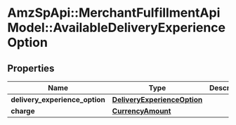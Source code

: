 # AmzSpApi::MerchantFulfillmentApiModel::AvailableDeliveryExperienceOption

## Properties
Name | Type | Description | Notes
------------ | ------------- | ------------- | -------------
**delivery_experience_option** | [**DeliveryExperienceOption**](DeliveryExperienceOption.md) |  | 
**charge** | [**CurrencyAmount**](CurrencyAmount.md) |  | 


